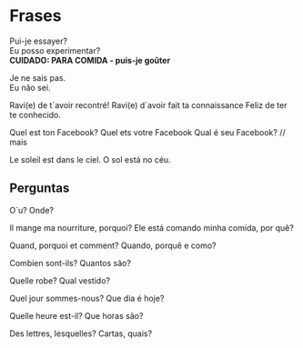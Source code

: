 # Frases

Pui-je essayer?<br>
Eu posso experimentar?<br>
**CUIDADO: PARA COMIDA - puis-je goûter**

Je ne sais pas.<br>
Eu não sei.

Ravi(e) de t´avoir recontré!
Ravi(e) d´avoir fait ta connaissance
Feliz de ter te conhecido.

Quel est ton Facebook? Quel ets votre Facebook
Qual é seu Facebook?     // mais 

Le soleil est dans le ciel. 
O sol está no céu.


## Perguntas

O`u?
Onde?

Il mange ma nourriture, porquoi?
Ele está comando minha comida, por quê?

Quand, porquoi et comment?
Quando, porquê e como?

Combien sont-ils?
Quantos são?

Quelle robe?
Qual vestido?

Quel jour sommes-nous?
Que dia é hoje?

Quelle heure est-il?
Que horas são?

Des lettres, lesquelles?
Cartas, quais?

